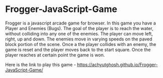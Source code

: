# Frogger-JavaScript-Game
Frogger is a javascript arcade game for browser. In this game you have a Player and Enemies (Bugs). The goal of the player is to reach the water, without colliding into any one of the enemies. The player can move left, right, up and down. The enemies move in varying speeds on the paved block portion of the scene. Once a the player collides with an enemy, the game is reset and the player moves back to the start square. Once the player reaches at certain point the game is won.

Here is the link to play this game - https://achyutghosh.github.io/Frogger-JavaScript-Game/
